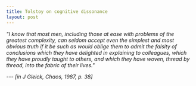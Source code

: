 ```yaml
---
title: Tolstoy on cognitive dissonance 
layout: post
---
```


*"I know that most men, including those at ease with problems of the greatest complexity, can seldom accept even the simplest and most obvious truth if it be such as would oblige them to admit the falsity of conclusions which they have delighted in explaining to colleagues, which they have proudly taught to others, and which they have woven, thread by thread, into the fabric of their lives."* 

*--- [in J Gleick, Chaos, 1987, p. 38]*


